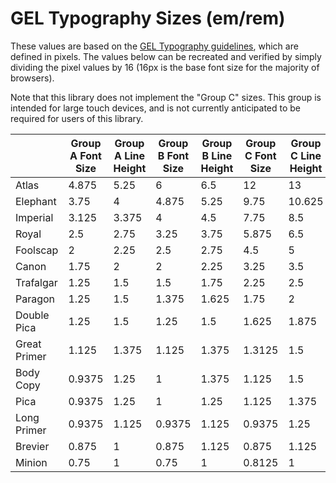  # GEL Typography Sizes (em/rem)
 
These values are based on the [GEL Typography guidelines](https://www.bbc.co.uk/gel/guidelines/typography#type-sizes), which are defined in pixels. The values below can be recreated and verified by simply dividing the pixel values by 16 (16px is the base font size for the majority of browsers).

Note that this library does not implement the "Group C" sizes. This group is intended for large touch devices, and is not currently anticipated to be required for users of this library.

|              | Group A Font Size | Group A Line Height | Group B Font Size | Group B Line Height | Group C Font Size | Group C Line Height | Group D Font Size | Group D Line Height |
|--------------|-------------------|---------------------|-------------------|---------------------|-------------------|---------------------|-------------------|---------------------|
| Atlas        | 4.875             | 5.25                | 6                 | 6.5                 | 12                | 13                  | 8.75              | 9.25                |
| Elephant     | 3.75              | 4                   | 4.875             | 5.25                | 9.75              | 10.625              | 7.25              | 7.75                |
| Imperial     | 3.125             | 3.375               | 4                 | 4.5                 | 7.75              | 8.5                 | 6                 | 6.5                 |
| Royal        | 2.5               | 2.75                | 3.25              | 3.75                | 5.875             | 6.5                 | 4.75              | 5.25                |
| Foolscap     | 2                 | 2.25                | 2.5               | 2.75                | 4.5               | 5                   | 3.5               | 3.75                |
| Canon        | 1.75              | 2                   | 2                 | 2.25                | 3.25              | 3.5                 | 2.75              | 3                   |
| Trafalgar    | 1.25              | 1.5                 | 1.5               | 1.75                | 2.25              | 2.5                 | 2                 | 2.25                |
| Paragon      | 1.25              | 1.5                 | 1.375             | 1.625               | 1.75              | 2                   | 1.75              | 2                   |
| Double Pica  | 1.25              | 1.5                 | 1.25              | 1.5                 | 1.625             | 1.875               | 1.5               | 1.75                |
| Great Primer | 1.125             | 1.375               | 1.125             | 1.375               | 1.3125            | 1.5                 | 1.25              | 1.5                 |
| Body Copy    | 0.9375            | 1.25                | 1                 | 1.375               | 1.125             | 1.5                 | 1                 | 1.375               |
| Pica         | 0.9375            | 1.25                | 1                 | 1.25                | 1.125             | 1.375               | 1                 | 1.25                |
| Long Primer  | 0.9375            | 1.125               | 0.9375            | 1.125               | 0.9375            | 1.25                | 0.875             | 1.125               |
| Brevier      | 0.875             | 1                   | 0.875             | 1.125               | 0.875             | 1.125               | 0.8125            | 1                   |
| Minion       | 0.75              | 1                   | 0.75              | 1                   | 0.8125            | 1                   | 0.75              | 1                   |